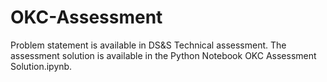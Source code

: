 # OKC-Assessment

Problem statement is available in DS&S Technical assessment. The assessment solution is available in the Python Notebook OKC Assessment Solution.ipynb. 
